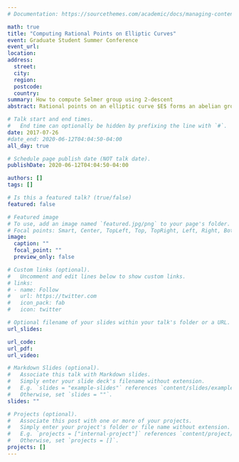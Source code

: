 ```yaml
---
# Documentation: https://sourcethemes.com/academic/docs/managing-content/

math: true
title: "Computing Rational Points on Elliptic Curves"
event: Graduate Student Summer Conference
event_url:
location:
address:
  street:
  city:
  region:
  postcode:
  country:
summary: How to compute Selmer group using 2-descent
abstract: Rational points on an elliptic curve $E$ forms an abelian group, and by a theorem of Mordell, it is a finitely generated group. One of the major question in computational number theory is about computing a set of generators of $E(\\mathbb{Q}$. This is problem is very hard in general, and in this talk, we will discuss how the method of 2-descent can be used to compute the group in certain cases.

# Talk start and end times.
#   End time can optionally be hidden by prefixing the line with `#`.
date: 2017-07-26
#date_end: 2020-06-12T04:04:50-04:00
all_day: true

# Schedule page publish date (NOT talk date).
publishDate: 2020-06-12T04:04:50-04:00

authors: []
tags: []

# Is this a featured talk? (true/false)
featured: false

# Featured image
# To use, add an image named `featured.jpg/png` to your page's folder. 
# Focal points: Smart, Center, TopLeft, Top, TopRight, Left, Right, BottomLeft, Bottom, BottomRight.
image:
  caption: ""
  focal_point: ""
  preview_only: false

# Custom links (optional).
#   Uncomment and edit lines below to show custom links.
# links:
# - name: Follow
#   url: https://twitter.com
#   icon_pack: fab
#   icon: twitter

# Optional filename of your slides within your talk's folder or a URL.
url_slides:

url_code:
url_pdf:
url_video:

# Markdown Slides (optional).
#   Associate this talk with Markdown slides.
#   Simply enter your slide deck's filename without extension.
#   E.g. `slides = "example-slides"` references `content/slides/example-slides.md`.
#   Otherwise, set `slides = ""`.
slides: ""

# Projects (optional).
#   Associate this post with one or more of your projects.
#   Simply enter your project's folder or file name without extension.
#   E.g. `projects = ["internal-project"]` references `content/project/deep-learning/index.md`.
#   Otherwise, set `projects = []`.
projects: []
---
```

